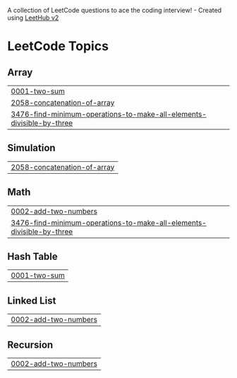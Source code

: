 A collection of LeetCode questions to ace the coding interview! - Created using [LeetHub v2](https://github.com/arunbhardwaj/LeetHub-2.0)
<!---LeetCode Topics Start-->
# LeetCode Topics
## Array
|  |
| ------- |
| [0001-two-sum](https://github.com/Ramya264/Leetcode/tree/master/0001-two-sum) |
| [2058-concatenation-of-array](https://github.com/Ramya264/Leetcode/tree/master/2058-concatenation-of-array) |
| [3476-find-minimum-operations-to-make-all-elements-divisible-by-three](https://github.com/Ramya264/Leetcode/tree/master/3476-find-minimum-operations-to-make-all-elements-divisible-by-three) |
## Simulation
|  |
| ------- |
| [2058-concatenation-of-array](https://github.com/Ramya264/Leetcode/tree/master/2058-concatenation-of-array) |
## Math
|  |
| ------- |
| [0002-add-two-numbers](https://github.com/Ramya264/Leetcode/tree/master/0002-add-two-numbers) |
| [3476-find-minimum-operations-to-make-all-elements-divisible-by-three](https://github.com/Ramya264/Leetcode/tree/master/3476-find-minimum-operations-to-make-all-elements-divisible-by-three) |
## Hash Table
|  |
| ------- |
| [0001-two-sum](https://github.com/Ramya264/Leetcode/tree/master/0001-two-sum) |
## Linked List
|  |
| ------- |
| [0002-add-two-numbers](https://github.com/Ramya264/Leetcode/tree/master/0002-add-two-numbers) |
## Recursion
|  |
| ------- |
| [0002-add-two-numbers](https://github.com/Ramya264/Leetcode/tree/master/0002-add-two-numbers) |
<!---LeetCode Topics End-->